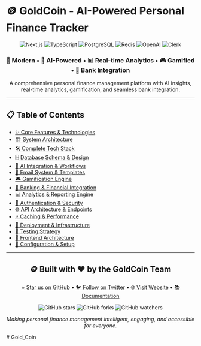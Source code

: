 # 🪙 GoldCoin - AI-Powered Personal Finance Tracker

<div align="center">
  <img src="https://img.shields.io/badge/Next.js-15.0-black?style=for-the-badge&logo=next.js" alt="Next.js" />
  <img src="https://img.shields.io/badge/TypeScript-5.2-blue?style=for-the-badge&logo=typescript" alt="TypeScript" />
  <img src="https://img.shields.io/badge/PostgreSQL-16-336791?style=for-the-badge&logo=postgresql" alt="PostgreSQL" />
  <img src="https://img.shields.io/badge/Redis-7.0-DC382D?style=for-the-badge&logo=redis" alt="Redis" />
  <img src="https://img.shields.io/badge/OpenAI-GPT4-412991?style=for-the-badge&logo=openai" alt="OpenAI" />
  <img src="https://img.shields.io/badge/Clerk-Auth-6C47FF?style=for-the-badge&logo=clerk" alt="Clerk" />
</div>

<div align="center">
  <h3>🚀 Modern • 🤖 AI-Powered • 📊 Real-time Analytics • 🎮 Gamified • 🏦 Bank Integration</h3>
  <p>A comprehensive personal finance management platform with AI insights, real-time analytics, gamification, and seamless bank integration.</p>
</div>



---


## 📋 Table of Contents

- [✨ Core Features & Technologies](#-core-features--technologies)
- [🏗️ System Architecture](#️-system-architecture)
- [🛠️ Complete Tech Stack](#️-complete-tech-stack)
- [🗄️ Database Schema & Design](#️-database-schema--design)
- [🤖 AI Integration & Workflows](#-ai-integration--workflows)
- [📧 Email System & Templates](#-email-system--templates)
- [🎮 Gamification Engine](#-gamification-engine)
- [🏦 Banking & Financial Integration](#-banking--financial-integration)
- [📊 Analytics & Reporting Engine](#-analytics--reporting-engine)
- [🔐 Authentication & Security](#-authentication--security)
- [🌐 API Architecture & Endpoints](#-api-architecture--endpoints)
- [⚡ Caching & Performance](#-caching--performance)
- [🚀 Deployment & Infrastructure](#-deployment--infrastructure)
- [🧪 Testing Strategy](#-testing-strategy)
- [📱 Frontend Architecture](#-frontend-architecture)
- [🔧 Configuration & Setup](#-configuration--setup)

---


<div align="center">
  <h2>🪙 Built with ❤️ by the GoldCoin Team</h2>
  
  <p>
    <a href="https://github.com/goldcoin/finance-tracker">⭐ Star us on GitHub</a> •
    <a href="https://twitter.com/goldcoin_app">🐦 Follow on Twitter</a> •
    <a href="https://goldcoin.app">🌐 Visit Website</a> •
    <a href="https://docs.goldcoin.app">📚 Documentation</a>
  </p>
  
  <p>
    <img src="https://img.shields.io/github/stars/goldcoin/finance-tracker?style=social" alt="GitHub stars" />
    <img src="https://img.shields.io/github/forks/goldcoin/finance-tracker?style=social" alt="GitHub forks" />
    <img src="https://img.shields.io/github/watchers/goldcoin/finance-tracker?style=social" alt="GitHub watchers" />
  </p>
  
  <p><em>Making personal finance management intelligent, engaging, and accessible for everyone.</em></p>
</div>
#   G o l d _ C o i n 
 
 
